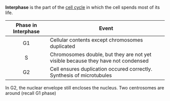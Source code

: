 **Interphase** is the part of the [cell cycle](./) in which the cell spends most of its life.


|Phase in Interphase|Event|
|:-----:|-----|
|G1|Cellular contents except chromosomes duplicated|
|S|Chromosomes double, but they are not yet visible because they have not condensed|
|G2|Cell ensures duplication occured correctly. Synthesis of microtubules|


In G2, the nuclear envelope still encloses the nucleus. Two centrosomes are around (recall G1 phase)
